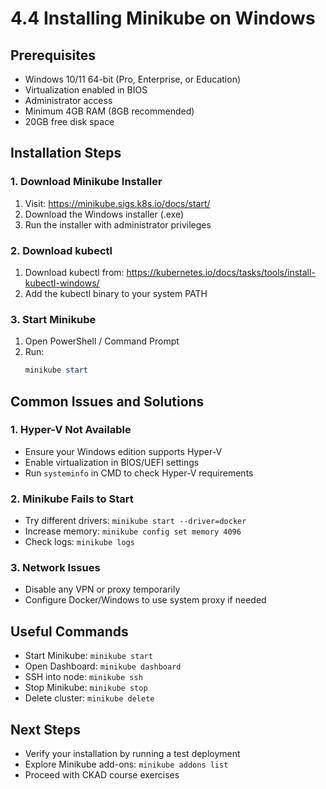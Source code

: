 # 4.4 Installing Minikube on Windows

## Prerequisites
- Windows 10/11 64-bit (Pro, Enterprise, or Education)
- Virtualization enabled in BIOS
- Administrator access
- Minimum 4GB RAM (8GB recommended)
- 20GB free disk space

## Installation Steps

### 1. Download Minikube Installer
1. Visit: https://minikube.sigs.k8s.io/docs/start/
2. Download the Windows installer (.exe)
3. Run the installer with administrator privileges

### 2. Download kubectl
1. Download kubectl from: https://kubernetes.io/docs/tasks/tools/install-kubectl-windows/
2. Add the kubectl binary to your system PATH

### 3. Start Minikube
1. Open PowerShell / Command Prompt
2. Run:
   ```powershell
   minikube start
   ```

## Common Issues and Solutions

### 1. Hyper-V Not Available
- Ensure your Windows edition supports Hyper-V
- Enable virtualization in BIOS/UEFI settings
- Run `systeminfo` in CMD to check Hyper-V requirements

### 2. Minikube Fails to Start
- Try different drivers: `minikube start --driver=docker`
- Increase memory: `minikube config set memory 4096`
- Check logs: `minikube logs`

### 3. Network Issues
- Disable any VPN or proxy temporarily
- Configure Docker/Windows to use system proxy if needed

## Useful Commands
- Start Minikube: `minikube start`
- Open Dashboard: `minikube dashboard`
- SSH into node: `minikube ssh`
- Stop Minikube: `minikube stop`
- Delete cluster: `minikube delete`

## Next Steps
- Verify your installation by running a test deployment
- Explore Minikube add-ons: `minikube addons list`
- Proceed with CKAD course exercises

